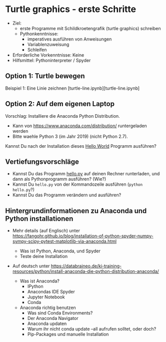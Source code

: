 # Turtle graphics - erste Schritte

- Ziel:
  - erste Programme mit Schildkroetengrafik (turtle graphics) schreiben
  - Pythonkenntnisse:
    - imperatives ausführen von Anweisungen
    - Variablenzuweisung
    - Schleifen
- Erforderliche Vorkenntnisse: Keine
- Hilfsmittel: Pythoninterpreter / Spyder


## Option 1: Turtle bewegen

Beispiel 1: Eine Linie zeichnen [turtle-line.ipynb][turtle-line.ipynb]

## Option 2: Auf dem eigenen Laptop

Vorschlag: Installiere die Anaconda Python Distribution.

- Kann von https://www.anaconda.com/distribution/ runtergeladen werden
- Bitte waehle Python 3 (im Jahr 2019) (nicht Python 2.7).

Kannst Du nach der Installation dieses [Hello World](hello.py) Programm ausführen?

## Vertiefungsvorschläge

- Kannst Du das Programm [hello.py](hello.py) auf deinen Rechner
  runterladen, und dann als Pythonprogramm ausführen? (Wie?)
- Kannst Du ``hello.py`` von der Kommandozeile ausführen (``python hello.py``?)
- Kannst Du das Programm verändern und ausführen?

## Hintergrundinformationen zu Anaconda und Python installationen

- Mehr details (auf Englisch) unter https://fangohr.github.io/blog/installation-of-python-spyder-numpy-sympy-scipy-pytest-matplotlib-via-anaconda.html
  - Was ist Python, Anaconda, und Spyder
  - Teste deine Installation

- Auf deutsch unter https://databraineo.de/ki-training-resources/python/install-anaconda-die-python-distribution-anaconda/
  - Was ist Anaconda?
	- IPython
	- Anacondas IDE Spyder
	- Jupyter Notebook
	- Conda
  - Anaconda richtig benutzen
	- Was sind Conda Environments?
	- Der Anaconda Navigator
	- Anaconda updaten
	- Warum ihr nicht conda update –all aufrufen solltet, oder doch?
	- Pip-Packages und manuelle Installation
